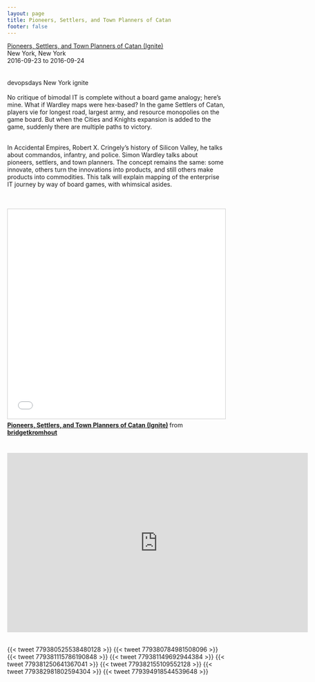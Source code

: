 ```yaml
---
layout: page
title: Pioneers, Settlers, and Town Planners of Catan
footer: false
---
```


<div class="views-field views-field-nothing">        <span class="field-content views-field-field-details"><a href="http://www.devopsdays.org/events/2016-newyork/program/bridget-kromhout/">Pioneers, Settlers, and Town Planners of Catan (Ignite)</a><br>New York, New York<br><span class="date-display-start">2016-09-23</span> to <span class="date-display-end">2016-09-24</span></span></div>

<br>
<br>
devopsdays New York ignite
<br>
<br>
No critique of bimodal IT is complete without a board game analogy; here’s mine. What if Wardley maps were hex-based? In the game Settlers of Catan, players vie for longest road, largest army, and resource monopolies on the game board. But when the Cities and Knights expansion is added to the game, suddenly there are multiple paths to victory.
<br>
<br>

In Accidental Empires, Robert X. Cringely’s history of Silicon Valley, he talks about commandos, infantry, and police. Simon Wardley talks about pioneers, settlers, and town planners. The concept remains the same: some innovate, others turn the innovations into products, and still others make products into commodities. This talk will explain mapping of the enterprise IT journey by way of board games, with whimsical asides.

<br>

<br>
<iframe src="//www.slideshare.net/slideshow/embed_code/key/22hiYja4sexpYX" width="595" height="485" frameborder="0" marginwidth="0" marginheight="0" scrolling="no" style="border:1px solid #CCC; border-width:1px; margin-bottom:5px; max-width: 100%;" allowfullscreen> </iframe> <div style="margin-bottom:5px"> <strong> <a href="//www.slideshare.net/bridgetkromhout/pioneers-settlers-and-town-planners-of-catan-s1p-ignite" title="Pioneers, Settlers, and Town Planners of Catan (Ignite)" target="_blank">Pioneers, Settlers, and Town Planners of Catan (Ignite)</a> </strong> from <strong><a target="_blank" href="//www.slideshare.net/bridgetkromhout">bridgetkromhout</a></strong> </div>
<br>
<br>

<iframe width="696" height="415" src="https://www.youtube.com/embed/bLVFc1kXjbQ" frameborder="0" allowfullscreen></iframe>
<br>
<br>


{{< tweet 779380525538480128 >}}
{{< tweet 779380784981508096 >}}
{{< tweet 779381115786190848 >}}
{{< tweet 779381149692944384 >}}
{{< tweet 779381250641367041 >}}
{{< tweet 779382155109552128 >}}
{{< tweet 779382981802594304 >}}
{{< tweet 779394918544539648 >}}
